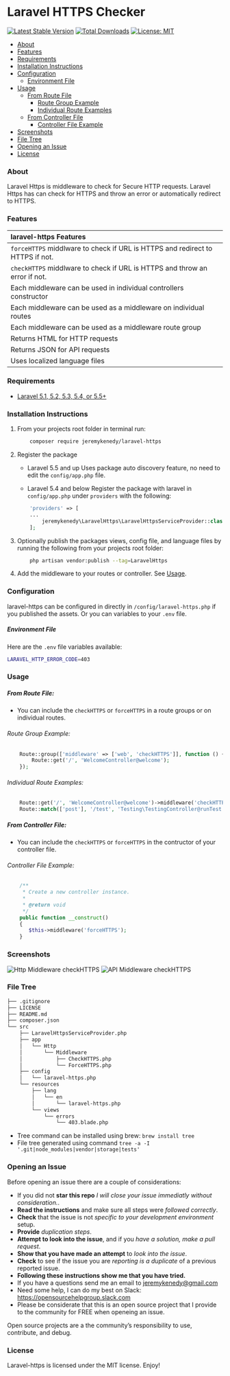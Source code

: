# Laravel HTTPS Checker

[![Latest Stable Version](https://poser.pugx.org/jeremykenedy/laravel-https/v/stable)](https://packagist.org/packages/jeremykenedy/laravel-https)
[![Total Downloads](https://poser.pugx.org/jeremykenedy/laravel-https/downloads)](https://packagist.org/packages/jeremykenedy/laravel-https)
[![License: MIT](https://img.shields.io/badge/License-MIT-yellow.svg)](https://opensource.org/licenses/MIT)

- [About](#about)
- [Features](#features)
- [Requirements](#requirements)
- [Installation Instructions](#installation-instructions)
- [Configuration](#configuration)
    - [Environment File](#environment-file)
- [Usage](#usage)
    - [From Route File](#from-route-file)
        - [Route Group Example](#route-group-example)
        - [Individual Route Examples](#individual-route-examples)
    - [From Controller File](#from-controller-file)
        - [Controller File Example](#controller-file-example)
- [Screenshots](#screenshots)
- [File Tree](#file-tree)
- [Opening an Issue](#opening-an-issue)
- [License](#license)

### About

Laravel Https is middleware to check for Secure HTTP requests.
Laravel Https has can check for HTTPS and throw an error or automatically redirect to HTTPS.

### Features

| laravel-https Features  |
| :------------ |
|`forceHTTPS` middlware to check if URL is HTTPS and redirect to HTTPS if not.|
|`checkHTTPS` middlware to check if URL is HTTPS and throw an error if not.|
|Each middleware can be used in individual controllers constructor|
|Each middleware can be used as a middleware on individual routes|
|Each middleware can be used as a middleware route group|
|Returns HTML for HTTP requests|
|Returns JSON for API requests|
|Uses localized language files|

### Requirements
* [Laravel 5.1, 5.2, 5.3, 5.4, or 5.5+](https://laravel.com/docs/installation)

### Installation Instructions
1. From your projects root folder in terminal run:

    ```bash
        composer require jeremykenedy/laravel-https
    ```

2. Register the package

    * Laravel 5.5 and up
    Uses package auto discovery feature, no need to edit the `config/app.php` file.

    * Laravel 5.4 and below
    Register the package with laravel in `config/app.php` under `providers` with the following:

    ```php
        'providers' => [
        ...
            jeremykenedy\LaravelHttps\LaravelHttpsServiceProvider::class,
        ];
    ```

3. Optionally publish the packages views, config file, and language files by running the following from your projects root folder:

    ```bash
        php artisan vendor:publish --tag=LaravelHttps
    ```

4. Add the middleware to your routes or controller. See [Usage](#usage).

### Configuration
laravel-https can be configured in directly in `/config/laravel-https.php` if you published the assets.
Or you can variables to your `.env` file.

##### Environment File
Here are the `.env` file variables available:

```bash
LARAVEL_HTTP_ERROR_CODE=403
```

### Usage

##### From Route File:
* You can include the `checkHTTPS` or `forceHTTPS` in a route groups or on individual routes.

###### Route Group Example:

```php
    Route::group(['middleware' => ['web', 'checkHTTPS']], function () {
        Route::get('/', 'WelcomeController@welcome');
    });
```

###### Individual Route Examples:

```php
    Route::get('/', 'WelcomeController@welcome')->middleware('checkHTTPS');
    Route::match(['post'], '/test', 'Testing\TestingController@runTest')->middleware('forceHTTPS');
```

##### From Controller File:
* You can include the `checkHTTPS` or `forceHTTPS` in the contructor of your controller file.

###### Controller File Example:

```php
    /**
     * Create a new controller instance.
     *
     * @return void
     */
    public function __construct()
    {
       $this->middleware('forceHTTPS');
    }
```

### Screenshots
![Http Middleware checkHTTPS](https://s3-us-west-2.amazonaws.com/github-project-images/laravel-https/1-http-call.jpg)
![API Middleware checkHTTPS](https://s3-us-west-2.amazonaws.com/github-project-images/laravel-https/2-api-call.jpg)

### File Tree

```bash
├── .gitignore
├── LICENSE
├── README.md
├── composer.json
└── src
    ├── LaravelHttpsServiceProvider.php
    ├── app
    │   └── Http
    │       └── Middleware
    │           ├── CheckHTTPS.php
    │           └── ForceHTTPS.php
    ├── config
    │   └── laravel-https.php
    └── resources
        ├── lang
        │   └── en
        │       └── laravel-https.php
        └── views
            └── errors
                └── 403.blade.php
```

* Tree command can be installed using brew: `brew install tree`
* File tree generated using command `tree -a -I '.git|node_modules|vendor|storage|tests'`

### Opening an Issue
Before opening an issue there are a couple of considerations:
* If you did not **star this repo** *I will close your issue immediatly without consideration.*.
* **Read the instructions** and make sure all steps were *followed correctly*.
* **Check** that the issue is not *specific to your development environment* setup.
* **Provide** *duplication steps*.
* **Attempt to look into the issue**, and if you *have a solution, make a pull request*.
* **Show that you have made an attempt** to *look into the issue*.
* **Check** to see if the issue you are *reporting is a duplicate* of a previous reported issue.
* **Following these instructions show me that you have tried.**
* If you have a questions send me an email to jeremykenedy@gmail.com
* Need some help, I can do my best on Slack: https://opensourcehelpgroup.slack.com
* Please be considerate that this is an open source project that I provide to the community for FREE when openeing an issue. 

Open source projects are a the community’s responsibility to use, contribute, and debug.

### License
Laravel-https is licensed under the MIT license. Enjoy!
